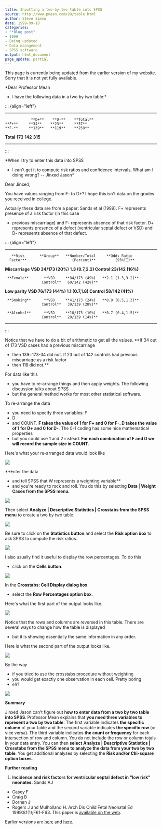 ```yaml
---
title: Inputting a two-by-two table into SPSS
source: http://www.pmean.com/99/table.html
author: Steve Simon
date: 1999-09-18
categories:
- "*Blog post"
- 1999
- Being updated
- Data management
- SPSS software
output: html_document
page_update: partial
---
```


This page is currently being updated from the earlier version of my website. Sorry that it is not yet fully available.

*Dear Professor Mean
- I have the following data in a two by two table:*

::: {align="left"}
  ----------- --------- --------- -----------
                **D+**    **D-**    **Total**
    **F+**     **34**    **23**     **57**
    **F-**     **139**   **119**    **258**
   **Total**   **173**   **142**    **315**
  ----------- --------- --------- -----------
:::

*When I try to enter this data into SPSS
- I can't get it to compute
risk ratios and confidence intervals. What am I doing wrong? -- Jinxed
Jason*

Dear Jinxed,

You have values ranging from F- to D+? I hope this isn't data on the
grades you received in college.

Actually these data are from a paper: Sands et al (1999). F+
represents presence of a risk factor (in this case
- previous
miscarriage) and F- represents absence of that risk factor. D+
represents presence of a defect (ventricular septal defect or VSD) and
D- represents absence of that defect.

::: {align="left"}
  ----------------- ----------- ----------------- -------------------
       **Risk       **Group**   **Number/Total     **Odds Ratio
      Factor**                     (Percent)**         (95%CI)**

   **Miscarriage**    **VSD     **34/173 (20%)   **1.3 (0.7,2.3)**
                     Control**   23/142 (16%)**   

     **Female**       **VSD     **84/173 (49%)   **2.1 (1.3,3.2)**
                     Control**   60/142 (42%)**   

   **Low parity**     **VSD     **76/173 (44%)   **1.1 (0.7,1.8)**
                     Control**   58/142 (41%)**   

     **Smoking**      **VSD     **41/173 (24%)   **0.8 (0.5,1.3)**
                     Control**   39/139 (28%)**   

     **Alcohol**      **VSD     **18/173 (10%)   **0.7 (0.4,1.5)**
                     Control**   20/139 (14%)**   
  ----------------- ----------- ----------------- -------------------
:::

Notice that we have to do a bit of arithmetic to get all the values.
**If 34 out of 173 VSD cases had a previous miscarriage
- then
139=173-34 did not. If 23 out of 142 controls had previous miscarriage
as a risk factor
- then 119 did not.**

For data like this
- you have to re-arrange things and then apply
weights. The following discussion talks about SPSS
- but the general
method works for most other statistical software.

To re-arrange the data
- you need to specify three variables: F
- D
- and
COUNT. **F takes the value of 1 for F+ and 0 for F-. D takes the value
of 1 for D+ and 0 for D-**. The 0-1 coding has some nice mathematical
properties
- but you could use 1 and 2 instead. **For each combination
of F and D we will record the sample size in COUNT**.

Here's what your re-arranged data would look like

![](../../../web/images/99/table01.gif)

**Enter the data
- and tell SPSS that W represents a weighting
variable**
- and you're ready to rock and roll. You do this by
selecting **Data | Weight Cases from the SPSS menu.**

![](../../../web/images/99/table02.gif)

Then select **Analyze | Descriptive Statistics | Crosstabs from the
SPSS menu** to create a two by two table.

![](../../../web/images/99/table03.gif)

Be sure to click on the **Statistics button** and select the **Risk
option box** to ask SPSS to compute the risk ratios.

![](../../../web/images/99/table04.gif)

I also usually find it useful to display the row percentages. To do
this
- click on the **Cells button**.

![](../../../web/images/99/table05.gif)

In the **Crosstabs: Cell Display dialog box**
- select the **Row
Percentages option box**.

Here's what the first part of the output looks like.

![](../../../web/images/99/table06.gif)

Notice that the rows and columns are reversed in this table. There are
several ways to change how the table is displayed
- but it is showing
essentially the same information in any order.

Here is what the second part of the output looks like.

![](../../../web/images/99/table07.gif)

By the way
- if you tried to use the crosstabs procedure without
weighting
- you would get exactly one observation in each cell. Pretty
boring
- eh?

![](../../../web/images/99/table08.gif)

**Summary**

Jinxed Jason can't figure out **how to enter data from a two by two
table into SPSS**. Professor Mean explains that **you need three
variables to represent a two by two table**. The first variable
indicates **the specific column** of your table and the second
variable indicates **the specific row** (or vice versa). The third
variable indicates **the count or frequency** for each intersection of
row and column. You do not include the row or column totals in your
data entry. You can then **select** **Analyze | Descriptive
Statistics | Crosstabs from the SPSS menu** **to analyze the data
from your two by two table**. You get additional analyses by selecting
the **Risk and/or Chi-square option boxes**.

**Further reading**

1.  **Incidence and risk factors for ventricular septal defect in "low
    risk" neonates.** Sands AJ
- Casey F
- Craig B
- Dornan J
- Rogers J
    and Mulholland H. Arch Dis Child Fetal Neonatal Ed
    1999:81(1);F61-F63. This paper is [available on the
    web](http://adc.bmjjournals.com/cgi/content/full/fetalneonatal;81/1/F61).

Earlier versions are [here][sim1] and [here][sim2].
 
[sim1]: http://www.pmean.com/99/table.html
[sim2]: http://new.pmean.com/two-by-two-table-in-spss/
 
